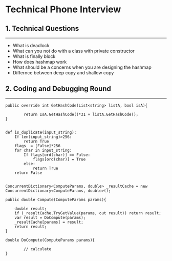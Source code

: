 # Technical Phone Interview

## 1. Technical Questions
-----
- What is deadlock
- What can you not do with a class with private constructor
- What is finally block
- How does hashmap work
- What should be a concerns when you are designing the hashmap
- Differnce between deep copy and shallow copy


## 2. Coding and Debugging Round
-----

	public override int GetHashCode(List<string> listA, bool isA){

			return IsA.GetHashCode()*31 + listA.GetHashCode();
	}


	def is_duplicate(input_string):
		If len(input_string)>256:
			return True
		flags  = [False]*256
		for char in input_string:
			If flags[ord(char)] == False:
				flags[ord(char)] = True
			else:
				return True
		return False

		
	ConcurrentDictionary<ComputeParams, double> _resultCache = new ConcurrentDictionary<ComputeParams, double>();

	public double Compute(ComputeParams params){

		double result;
		if (_resultCache.TryGetValue(params, out result)) return result;
		var result = DoCompute(params);
		_resultCache[params] = result;
		return result;
	}

	double DoCompute(ComputeParams params){

			// calculate
	}

